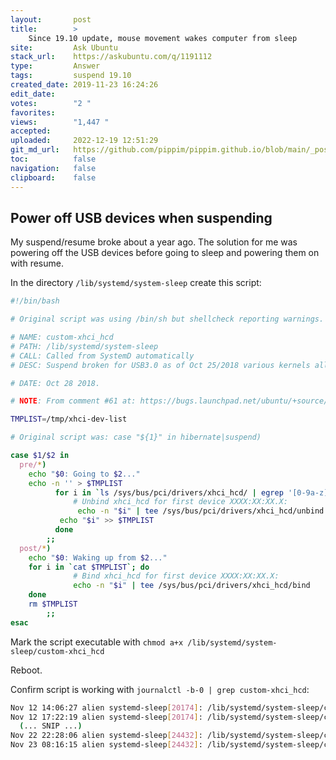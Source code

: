 ```yaml
---
layout:       post
title:        >
    Since 19.10 update, mouse movement wakes computer from sleep
site:         Ask Ubuntu
stack_url:    https://askubuntu.com/q/1191112
type:         Answer
tags:         suspend 19.10
created_date: 2019-11-23 16:24:26
edit_date:    
votes:        "2 "
favorites:    
views:        "1,447 "
accepted:     
uploaded:     2022-12-19 12:51:29
git_md_url:   https://github.com/pippim/pippim.github.io/blob/main/_posts/2019/2019-11-23-Since-19.10-update_-mouse-movement-wakes-computer-from-sleep.md
toc:          false
navigation:   false
clipboard:    false
---
```


## Power off USB devices when suspending



My suspend/resume broke about a year ago. The solution for me was powering off the USB devices before going to sleep and powering them on with resume.

In the directory `/lib/systemd/system-sleep` create this script:

``` bash
#!/bin/bash

# Original script was using /bin/sh but shellcheck reporting warnings.

# NAME: custom-xhci_hcd
# PATH: /lib/systemd/system-sleep
# CALL: Called from SystemD automatically
# DESC: Suspend broken for USB3.0 as of Oct 25/2018 various kernels all at once

# DATE: Oct 28 2018.

# NOTE: From comment #61 at: https://bugs.launchpad.net/ubuntu/+source/linux/+bug/522998

TMPLIST=/tmp/xhci-dev-list

# Original script was: case "${1}" in hibernate|suspend)

case $1/$2 in
  pre/*)
    echo "$0: Going to $2..."
    echo -n '' > $TMPLIST
          for i in `ls /sys/bus/pci/drivers/xhci_hcd/ | egrep '[0-9a-z]+\:[0-9a-z]+\:.*$'`; do
              # Unbind xhci_hcd for first device XXXX:XX:XX.X:
               echo -n "$i" | tee /sys/bus/pci/drivers/xhci_hcd/unbind
           echo "$i" >> $TMPLIST
          done
        ;;
  post/*)
    echo "$0: Waking up from $2..."
    for i in `cat $TMPLIST`; do
              # Bind xhci_hcd for first device XXXX:XX:XX.X:
              echo -n "$i" | tee /sys/bus/pci/drivers/xhci_hcd/bind
    done
    rm $TMPLIST
        ;;
esac
```

Mark the script executable with `chmod a+x /lib/systemd/system-sleep/custom-xhci_hcd`

Reboot.

Confirm script is working with `journalctl -b-0 | grep custom-xhci_hcd`:

``` bash
Nov 12 14:06:27 alien systemd-sleep[20174]: /lib/systemd/system-sleep/custom-xhci_hcd: Going to suspend...
Nov 12 17:22:19 alien systemd-sleep[20174]: /lib/systemd/system-sleep/custom-xhci_hcd: Waking up from suspend...
  (... SNIP ...)
Nov 22 22:28:06 alien systemd-sleep[24432]: /lib/systemd/system-sleep/custom-xhci_hcd: Going to suspend...
Nov 23 08:16:15 alien systemd-sleep[24432]: /lib/systemd/system-sleep/custom-xhci_hcd: Waking up from suspend...
```
